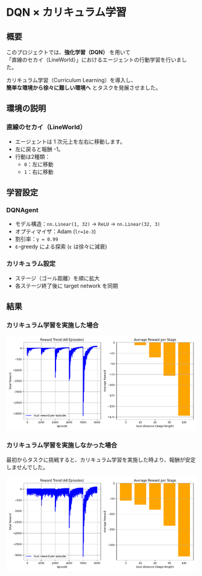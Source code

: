 # DQN × カリキュラム学習

## 概要

このプロジェクトでは、**強化学習（DQN）** を用いて  
「直線のセカイ（LineWorld）」におけるエージェントの行動学習を行いました。

カリキュラム学習（Curriculum Learning）を導入し、  
**簡単な環境から徐々に難しい環境へ** とタスクを発展させました。


## 環境の説明

### 直線のセカイ（LineWorld）

- エージェントは 1 次元上を左右に移動します。  
- 左に戻ると報酬 -1。  
- 行動は2種類：
  - `0`：左に移動  
  - `1`：右に移動  


## 学習設定

### DQNAgent
- モデル構造：`nn.Linear(1, 32)` → `ReLU` → `nn.Linear(32, 3)`
- オプティマイザ：Adam (`lr=1e-3`)
- 割引率：`γ = 0.99`
- ε-greedy による探索 (`ε` は徐々に減衰)


### カリキュラム設定
- ステージ（ゴール距離）を順に拡大  
- 各ステージ終了後に target network を同期


## 結果

### カリキュラム学習を実施した場合



![カリキュラム学習結果](./train_curriculum.png)


### カリキュラム学習を実施しなかった場合

最初からタスクに挑戦すると、カリキュラム学習を実施した時より、報酬が安定しませんでした。

![通常学習結果](./train_statge.png)

